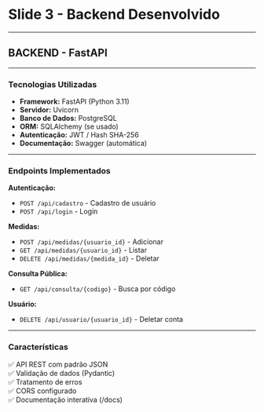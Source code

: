 # Slide 3 - Backend Desenvolvido

---

## BACKEND - FastAPI

---

### Tecnologias Utilizadas

- **Framework:** FastAPI (Python 3.11)
- **Servidor:** Uvicorn
- **Banco de Dados:** PostgreSQL
- **ORM:** SQLAlchemy (se usado)
- **Autenticação:** JWT / Hash SHA-256
- **Documentação:** Swagger (automática)

---

### Endpoints Implementados

**Autenticação:**
- `POST /api/cadastro` - Cadastro de usuário
- `POST /api/login` - Login

**Medidas:**
- `POST /api/medidas/{usuario_id}` - Adicionar
- `GET /api/medidas/{usuario_id}` - Listar
- `DELETE /api/medidas/{medida_id}` - Deletar

**Consulta Pública:**
- `GET /api/consulta/{codigo}` - Busca por código

**Usuário:**
- `DELETE /api/usuario/{usuario_id}` - Deletar conta

---

### Características

✅ API REST com padrão JSON  
✅ Validação de dados (Pydantic)  
✅ Tratamento de erros  
✅ CORS configurado  
✅ Documentação interativa (/docs)

